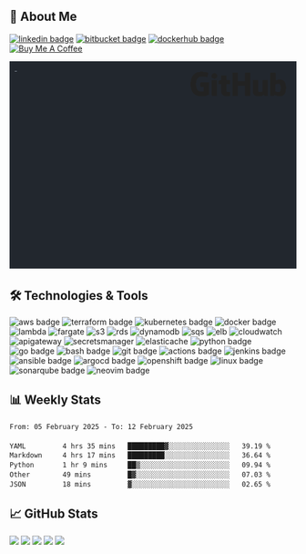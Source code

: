 ## 👤 About Me
[![linkedin badge](https://img.shields.io/badge/denizgokcin-ffffff?style=flat&logo=linkedin&logoColor=0A66C2)](https://www.linkedin.com/in/denizgokcin/)
[![bitbucket badge](https://img.shields.io/badge/dgokcin-ffffff?style=flat&logo=bitbucket&logoColor=0052CC)](https://bitbucket.org/dgokcin/)
[![dockerhub badge](https://img.shields.io/badge/denizgokcin-ffffff?style=flat&logo=docker&logoColor=2496ED)](https://hub.docker.com/u/denizgokcin)
[![Buy Me A Coffee](https://img.shields.io/badge/Buy_Me_A_Coffee-FFDD00?style=flat&logo=buy-me-a-coffee&logoColor=black)](https://www.buymeacoffee.com/dgokcin)

<!--- START_SECTION:terminal--->
![gifOS](os.gif)
<!--- END_SECTION:terminal--->

## 🛠️ Technologies & Tools

![aws badge](https://img.shields.io/badge/AWS-00000f?style=flat&logo=amazonwebservices)
![terraform badge](https://img.shields.io/badge/Terraform-00000f?style=flat&logo=terraform)
![kubernetes badge](https://img.shields.io/badge/Kubernetes-00000f?style=flat&logo=kubernetes)
![docker badge](https://img.shields.io/badge/Docker-00000f?style=flat&logo=docker)
![lambda](https://img.shields.io/badge/AWS_Lambda-00000f?style=flat&logo=aws-lambda)
![fargate](https://img.shields.io/badge/Amazon_Fargate-00000f?style=flat&logo=awsfargate)
![s3](https://img.shields.io/badge/S3-00000f?style=flat&logo=amazons3)
![rds](https://img.shields.io/badge/RDS-00000f?style=flat&logo=amazonrds)
![dynamodb](https://img.shields.io/badge/Amazon_DynamoDB-00000f?style=flat&logo=amazondynamodb)
![sqs](https://img.shields.io/badge/SQS-00000f?style=flat&logo=amazonsqs)
![elb](https://img.shields.io/badge/Amazon_ELB-00000f?style=flat&logo=awselasticloadbalancing)
![cloudwatch](https://img.shields.io/badge/Amazon_CloudWatch-00000f?style=flat&logo=amazoncloudwatch)
![apigateway](https://img.shields.io/badge/Amazon_API_Gateway-00000f?style=flat&logo=amazonapigateway)
![secretsmanager](https://img.shields.io/badge/AWS_Secrets_Manager-00000f?style=flat&logo=awssecretsmanager)
![elasticache](https://img.shields.io/badge/Amazon_ElastiCache-00000f?style=flat&logo=amazonelasticache)
![python badge](https://img.shields.io/badge/Python-00000f?style=flat&logo=python)
![go badge](https://img.shields.io/badge/Go-00000f?style=flat&logo=go)
![bash badge](https://img.shields.io/badge/Bash-00000f?style=flat&logo=gnu-bash)
![git badge](https://img.shields.io/badge/Git-00000f?style=flat&logo=git)
![actions badge](https://img.shields.io/badge/GitHub_Actions-00000f?style=flat&logo=github-actions)
![jenkins badge](https://img.shields.io/badge/Jenkins-00000f?style=flat&logo=jenkins)
![ansible badge](https://img.shields.io/badge/Ansible-00000f?style=flat&logo=ansible)
![argocd badge](https://img.shields.io/badge/ArgoCD-00000f?style=flat&logo=argo)
![openshift badge](https://img.shields.io/badge/OpenShift-00000f?style=flat&logo=redhatopenshift)
![linux badge](https://img.shields.io/badge/Linux-00000f?style=flat&logo=linux)
![sonarqube badge](https://img.shields.io/badge/SonarQube-00000f?style=flat&logo=sonarqube)
![neovim badge](https://img.shields.io/badge/Neovim-00000f?style=flat&logo=neovim)
## 📊 Weekly Stats
<!--START_SECTION:waka-->

```txt
From: 05 February 2025 - To: 12 February 2025

YAML         4 hrs 35 mins   █████████▓░░░░░░░░░░░░░░░   39.19 %
Markdown     4 hrs 17 mins   █████████░░░░░░░░░░░░░░░░   36.64 %
Python       1 hr 9 mins     ██▒░░░░░░░░░░░░░░░░░░░░░░   09.94 %
Other        49 mins         █▓░░░░░░░░░░░░░░░░░░░░░░░   07.03 %
JSON         18 mins         ▓░░░░░░░░░░░░░░░░░░░░░░░░   02.65 %
```

<!--END_SECTION:waka-->

## 📈 GitHub Stats

![](http://github-profile-summary-cards.vercel.app/api/cards/profile-details?username=dgokcin&theme=nord_dark)
![](http://github-profile-summary-cards.vercel.app/api/cards/repos-per-language?username=dgokcin&theme=nord_dark)
![](http://github-profile-summary-cards.vercel.app/api/cards/most-commit-language?username=dgokcin&theme=nord_dark)
![](http://github-profile-summary-cards.vercel.app/api/cards/stats?username=dgokcin&theme=nord_dark)
![](http://github-profile-summary-cards.vercel.app/api/cards/productive-time?username=dgokcin&theme=nord_dark&utcOffset=8)

